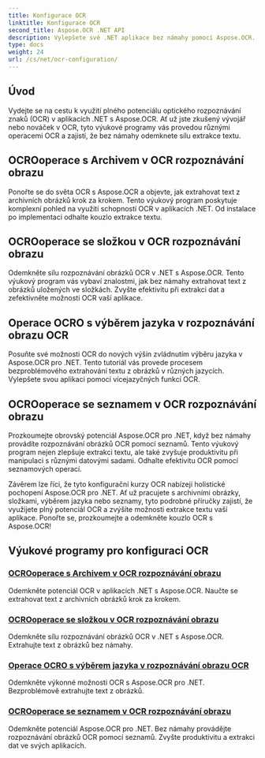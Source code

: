 ```yaml
---
title: Konfigurace OCR
linktitle: Konfigurace OCR
second_title: Aspose.OCR .NET API
description: Vylepšete své .NET aplikace bez námahy pomocí Aspose.OCR. Prozkoumejte výukové programy konfigurace OCR, včetně operací s archivem, složkou, výběrem jazyka a seznamem.
type: docs
weight: 24
url: /cs/net/ocr-configuration/
---
```

## Úvod

Vydejte se na cestu k využití plného potenciálu optického rozpoznávání znaků (OCR) v aplikacích .NET s Aspose.OCR. Ať už jste zkušený vývojář nebo nováček v OCR, tyto výukové programy vás provedou různými operacemi OCR a zajistí, že bez námahy odemknete sílu extrakce textu.

## OCROoperace s Archivem v OCR rozpoznávání obrazu
Ponořte se do světa OCR s Aspose.OCR a objevte, jak extrahovat text z archivních obrázků krok za krokem. Tento výukový program poskytuje komplexní pohled na využití schopností OCR v aplikacích .NET. Od instalace po implementaci odhalte kouzlo extrakce textu.

## OCROoperace se složkou v OCR rozpoznávání obrazu
Odemkněte sílu rozpoznávání obrázků OCR v .NET s Aspose.OCR. Tento výukový program vás vybaví znalostmi, jak bez námahy extrahovat text z obrázků uložených ve složkách. Zvyšte efektivitu při extrakci dat a zefektivněte možnosti OCR vaší aplikace.

## Operace OCRO s výběrem jazyka v rozpoznávání obrazu OCR
Posuňte své možnosti OCR do nových výšin zvládnutím výběru jazyka v Aspose.OCR pro .NET. Tento tutoriál vás provede procesem bezproblémového extrahování textu z obrázků v různých jazycích. Vylepšete svou aplikaci pomocí vícejazyčných funkcí OCR.

## OCROoperace se seznamem v OCR rozpoznávání obrazu
Prozkoumejte obrovský potenciál Aspose.OCR pro .NET, když bez námahy provádíte rozpoznávání obrázků OCR pomocí seznamů. Tento výukový program nejen zlepšuje extrakci textu, ale také zvyšuje produktivitu při manipulaci s různými datovými sadami. Odhalte efektivitu OCR pomocí seznamových operací.

Závěrem lze říci, že tyto konfigurační kurzy OCR nabízejí holistické pochopení Aspose.OCR pro .NET. Ať už pracujete s archivními obrázky, složkami, výběrem jazyka nebo seznamy, tyto podrobné příručky zajistí, že využijete plný potenciál OCR a zvýšíte možnosti extrakce textu vaší aplikace. Ponořte se, prozkoumejte a odemkněte kouzlo OCR s Aspose.OCR!
## Výukové programy pro konfiguraci OCR
### [OCROoperace s Archivem v OCR rozpoznávání obrazu](./ocr-operation-with-archive/)
Odemkněte potenciál OCR v aplikacích .NET s Aspose.OCR. Naučte se extrahovat text z archivních obrázků krok za krokem.
### [OCROoperace se složkou v OCR rozpoznávání obrazu](./ocr-operation-with-folder/)
Odemkněte sílu rozpoznávání obrázků OCR v .NET s Aspose.OCR. Extrahujte text z obrázků bez námahy.
### [Operace OCRO s výběrem jazyka v rozpoznávání obrazu OCR](./ocr-operation-with-language-selection/)
Odemkněte výkonné možnosti OCR s Aspose.OCR pro .NET. Bezproblémově extrahujte text z obrázků.
### [OCROoperace se seznamem v OCR rozpoznávání obrazu](./ocr-operation-with-list/)
Odemkněte potenciál Aspose.OCR pro .NET. Bez námahy provádějte rozpoznávání obrázků OCR pomocí seznamů. Zvyšte produktivitu a extrakci dat ve svých aplikacích.
